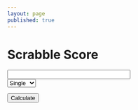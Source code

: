 ```yaml
---
layout: page
published: true
---
```


<h1>Scrabble Score</h1>

<input id="word" size="32">

<form>
  <select id="multiplier">
    <option value=1>Single</option>
    <option value=2>Double</option>
    <option value=3>Triple</option>
  </select>
</form>

<p>
<button onclick="scrabbleCalculator()">Calculate</button>
</p>
<div id="score"></div>
<p>
</p>
<script>
  const SCORES = {
    "a": 1, "b": 3, "c": 3, "d": 2, "e": 1, "f": 4, "g": 2, "h": 4, "i": 1, "j": 8, "k": 5, "l": 1, "m": 3,
    "n": 1, "o": 1, "p": 3, "q": 10, "r": 1, "s": 1, "t": 1, "u": 1, "v": 4, "w": 4, "x": 8, "y": 4, "z": 10
  }

  function scrabbleCalculator(){
    var f = document.getElementById("word").value.split("");
    var score = f.map(x => SCORES[x] || 0).reduce((x, y) => x + y, 0);

    score *= document.getElementById("multiplier").value;

    if (f.length >= 7){
      score += 50;
    }   
    
    document.querySelector('#score').innerHTML = "Your score: " + score;
  }

</script>
